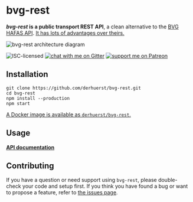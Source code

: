 # bvg-rest

***bvg-rest* is a public transport REST API**, a clean alternative to the [BVG HAFAS API](https://github.com/public-transport/hafas-client/blob/0466e570ad3fcdc952dc99da1ef30a084ab79f13/p/bvg/readme.md). [It has lots of advantages over theirs.](docs/why.md)

![bvg-rest architecture diagram](https://rawgit.com/derhuerst/bvg-rest/master/architecture.svg)

![ISC-licensed](https://img.shields.io/github/license/derhuerst/bvg-rest.svg)
[![chat with me on Gitter](https://img.shields.io/badge/chat%20with%20me-on%20gitter-512e92.svg)](https://gitter.im/derhuerst)
[![support me on Patreon](https://img.shields.io/badge/support%20me-on%20patreon-fa7664.svg)](https://patreon.com/derhuerst)


## Installation

```shell
git clone https://github.com/derhuerst/bvg-rest.git
cd bvg-rest
npm install --production
npm start
```

[A Docker image is available as `derhuerst/bvg-rest`.](https://hub.docker.com/r/derhuerst/bvg-rest)


## Usage

**[API documentation](docs/index.md)**


## Contributing

If you have a question or need support using `bvg-rest`, please double-check your code and setup first. If you think you have found a bug or want to propose a feature, refer to [the issues page](https://github.com/derhuerst/bvg-rest/issues).
